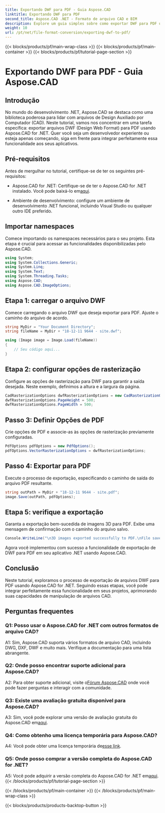 ```yaml
---
title: Exportando DWF para PDF - Guia Aspose.CAD
linktitle: Exportando DWF para PDF
second_title: Aspose.CAD .NET - Formato de arquivo CAD e BIM
description: Explore um guia simples sobre como exportar DWF para PDF usando Aspose.CAD for .NET. Aprimore seus recursos de manipulação de arquivos CAD sem esforço.
weight: 10
url: /pt/net/file-format-conversion/exporting-dwf-to-pdf/
---
```


{{< blocks/products/pf/main-wrap-class >}}
{{< blocks/products/pf/main-container >}}
{{< blocks/products/pf/tutorial-page-section >}}

# Exportando DWF para PDF - Guia Aspose.CAD

## Introdução

No mundo do desenvolvimento .NET, Aspose.CAD se destaca como uma biblioteca poderosa para lidar com arquivos de Design Auxiliado por Computador (CAD). Neste tutorial, vamos nos concentrar em uma tarefa específica: exportar arquivos DWF (Design Web Format) para PDF usando Aspose.CAD for .NET. Quer você seja um desenvolvedor experiente ou esteja apenas começando, siga em frente para integrar perfeitamente essa funcionalidade aos seus aplicativos.

## Pré-requisitos

Antes de mergulhar no tutorial, certifique-se de ter os seguintes pré-requisitos:

-  Aspose.CAD for .NET: Certifique-se de ter o Aspose.CAD for .NET instalado. Você pode baixá-lo em[aqui](https://releases.aspose.com/cad/net/).

- Ambiente de desenvolvimento: configure um ambiente de desenvolvimento .NET funcional, incluindo Visual Studio ou qualquer outro IDE preferido.

## Importar namespaces

Comece importando os namespaces necessários para o seu projeto. Esta etapa é crucial para acessar as funcionalidades disponibilizadas pelo Aspose.CAD.

```csharp
using System;
using System.Collections.Generic;
using System.Linq;
using System.Text;
using System.Threading.Tasks;
using Aspose.CAD;
using Aspose.CAD.ImageOptions;
```

## Etapa 1: carregar o arquivo DWF

Comece carregando o arquivo DWF que deseja exportar para PDF. Ajuste o caminho do arquivo de acordo.

```csharp
string MyDir = "Your Document Directory";
string fileName = MyDir + "18-12-11 9644 - site.dwf";

using (Image image = Image.Load(fileName))
{
    // Seu código aqui...
}
```

## Etapa 2: configurar opções de rasterização

Configure as opções de rasterização para DWF para garantir a saída desejada. Neste exemplo, definimos a altura e a largura da página.

```csharp
CadRasterizationOptions dwfRasterizationOptions = new CadRasterizationOptions();
dwfRasterizationOptions.PageHeight = 500;
dwfRasterizationOptions.PageWidth = 500;
```

## Passo 3: Definir Opções de PDF

Crie opções de PDF e associe-as às opções de rasterização previamente configuradas.

```csharp
PdfOptions pdfOptions = new PdfOptions();
pdfOptions.VectorRasterizationOptions = dwfRasterizationOptions;
```

## Passo 4: Exportar para PDF

Execute o processo de exportação, especificando o caminho de saída do arquivo PDF resultante.

```csharp
string outPath = MyDir + "18-12-11 9644 - site.pdf";
image.Save(outPath, pdfOptions);
```

## Etapa 5: verifique a exportação

Garanta a exportação bem-sucedida de imagens 3D para PDF. Exibe uma mensagem de confirmação com o caminho do arquivo salvo.

```csharp
Console.WriteLine("\n3D images exported successfully to PDF.\nFile saved at " + MyDir);
```

Agora você implementou com sucesso a funcionalidade de exportação de DWF para PDF em seu aplicativo .NET usando Aspose.CAD.

## Conclusão

Neste tutorial, exploramos o processo de exportação de arquivos DWF para PDF usando Aspose.CAD for .NET. Seguindo essas etapas, você pode integrar perfeitamente essa funcionalidade em seus projetos, aprimorando suas capacidades de manipulação de arquivos CAD.

## Perguntas frequentes

### Q1: Posso usar o Aspose.CAD for .NET com outros formatos de arquivo CAD?

A1: Sim, Aspose.CAD suporta vários formatos de arquivo CAD, incluindo DWG, DXF, DWF e muito mais. Verifique a documentação para uma lista abrangente.

### Q2: Onde posso encontrar suporte adicional para Aspose.CAD?

 A2: Para obter suporte adicional, visite o[Fórum Aspose.CAD](https://forum.aspose.com/c/cad/19) onde você pode fazer perguntas e interagir com a comunidade.

### Q3: Existe uma avaliação gratuita disponível para Aspose.CAD?

 A3: Sim, você pode explorar uma versão de avaliação gratuita do Aspose.CAD em[aqui](https://releases.aspose.com/).

### Q4: Como obtenho uma licença temporária para Aspose.CAD?

 A4: Você pode obter uma licença temporária de[esse link](https://purchase.aspose.com/temporary-license/).

### Q5: Onde posso comprar a versão completa do Aspose.CAD for .NET?

 A5: Você pode adquirir a versão completa do Aspose.CAD for .NET em[aqui](https://purchase.aspose.com/buy).
{{< /blocks/products/pf/tutorial-page-section >}}

{{< /blocks/products/pf/main-container >}}
{{< /blocks/products/pf/main-wrap-class >}}

{{< blocks/products/products-backtop-button >}}
